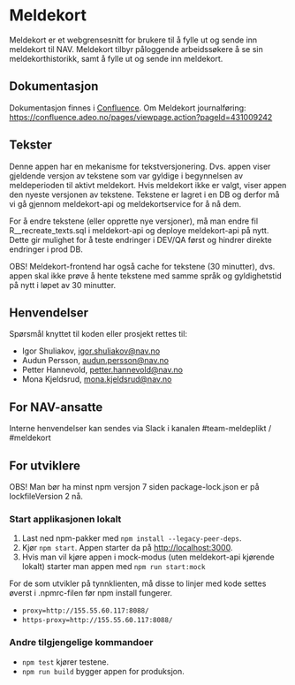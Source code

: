 # Meldekort
Meldekort er et webgrensesnitt for brukere til å fylle ut og sende inn meldekort til NAV.
Meldekort tilbyr påloggende arbeidssøkere å se sin meldekorthistorikk, samt å fylle ut og sende inn meldekort.

## Dokumentasjon
Dokumentasjon finnes i [Confluence](https://confluence.adeo.no/display/TA/Meldekort).
Om Meldekort journalføring: https://confluence.adeo.no/pages/viewpage.action?pageId=431009242

## Tekster
Denne appen har en mekanisme for tekstversjonering. Dvs. appen viser gjeldende versjon av tekstene som var gyldige i
begynnelsen av meldeperioden til aktivt meldekort. Hvis meldekort ikke er valgt, viser appen den nyeste versjonen av
tekstene. Tekstene er lagret i en DB og derfor må vi gå gjennom meldekort-api og meldekortservice for å nå dem.

For å endre tekstene (eller opprette nye versjoner), må man endre fil R__recreate_texts.sql i meldekort-api og deploye
meldekort-api på nytt. Dette gir mulighet for å teste endringer i DEV/QA først og hindrer direkte endringer i prod DB.

OBS! Meldekort-frontend har også cache for tekstene (30 minutter), dvs. appen skal ikke prøve å hente tekstene med samme
språk og gyldighetstid på nytt i løpet av 30 minutter.

## Henvendelser
Spørsmål knyttet til koden eller prosjekt rettes til:

* Igor Shuliakov, igor.shuliakov@nav.no
* Audun Persson, audun.persson@nav.no
* Petter Hannevold, petter.hannevold@nav.no
* Mona Kjeldsrud, mona.kjeldsrud@nav.no

## For NAV-ansatte
Interne henvendelser kan sendes via Slack i kanalen #team-meldeplikt / #meldekort

## For utviklere
OBS! Man bør ha minst npm versjon 7 siden package-lock.json er på lockfileVersion 2 nå.

### Start applikasjonen lokalt
1. Last ned npm-pakker med `npm install --legacy-peer-deps`.
2. Kjør `npm start`. Appen starter da på [http://localhost:3000](http://localhost:3000).
3. Hvis man vil kjøre appen i mock-modus (uten meldekort-api kjørende lokalt) starter man appen med `npm run start:mock`

For de som utvikler på tynnklienten, må disse to linjer med kode settes øverst i .npmrc-filen før npm install fungerer.
* `proxy=http://155.55.60.117:8088/`
* `https-proxy=http://155.55.60.117:8088/`

### Andre tilgjengelige kommandoer
* `npm test` kjører testene.
* `npm run build` bygger appen for produksjon.

